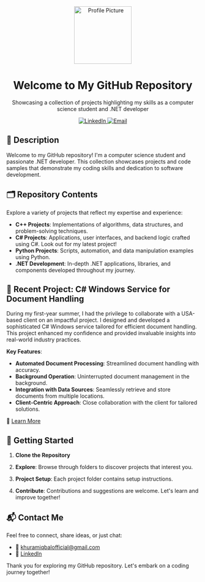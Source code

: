 <div align="center">
  <img src="[https://avatars.githubusercontent.com/u/khuramgill](https://avatars.githubusercontent.com/u/120157447?v=4)" alt="Profile Picture" width="150" height="150">
  <h1>Welcome to My GitHub Repository</h1>
  <p>Showcasing a collection of projects highlighting my skills as a computer science student and .NET developer</p>
  <a href="https://www.linkedin.com/in/khuram-iqbal/">
    <img alt="LinkedIn" src="https://img.shields.io/badge/-LinkedIn-blue?style=flat-square&logo=linkedin">
  </a>
  <a href="mailto:khuramiqbalofficial@gmail.com">
    <img alt="Email" src="https://img.shields.io/badge/Email-khuramiqbalofficial%40gmail.com-blue?style=flat-square">
  </a>
</div>

## 🚀 Description

Welcome to my GitHub repository! I'm a computer science student and passionate .NET developer. This collection showcases projects and code samples that demonstrate my coding skills and dedication to software development.

## 🗂️ Repository Contents

Explore a variety of projects that reflect my expertise and experience:

- **C++ Projects**: Implementations of algorithms, data structures, and problem-solving techniques.
- **C# Projects**: Applications, user interfaces, and backend logic crafted using C#. Look out for my latest project!
- **Python Projects**: Scripts, automation, and data manipulation examples using Python.
- **.NET Development**: In-depth .NET applications, libraries, and components developed throughout my journey.

## 🌟 Recent Project: C# Windows Service for Document Handling

During my first-year summer, I had the privilege to collaborate with a USA-based client on an impactful project. I designed and developed a sophisticated C# Windows service tailored for efficient document handling. This project enhanced my confidence and provided invaluable insights into real-world industry practices.

**Key Features**:
- **Automated Document Processing**: Streamlined document handling with accuracy.
- **Background Operation**: Uninterrupted document management in the background.
- **Integration with Data Sources**: Seamlessly retrieve and store documents from multiple locations.
- **Client-Centric Approach**: Close collaboration with the client for tailored solutions.

📖 [Learn More](C%23%20Projects/DocumentHandlingService)

## 🚀 Getting Started

1. **Clone the Repository**
   
2. **Explore**: Browse through folders to discover projects that interest you.

3. **Project Setup**: Each project folder contains setup instructions.

4. **Contribute**: Contributions and suggestions are welcome. Let's learn and improve together!

## 📬 Contact Me

Feel free to connect, share ideas, or just chat:

- 📧 khuramiqbalofficial@gmail.com
- 💼 [LinkedIn](https://www.linkedin.com/in/khuram-iqbal/)

Thank you for exploring my GitHub repository. Let's embark on a coding journey together!
